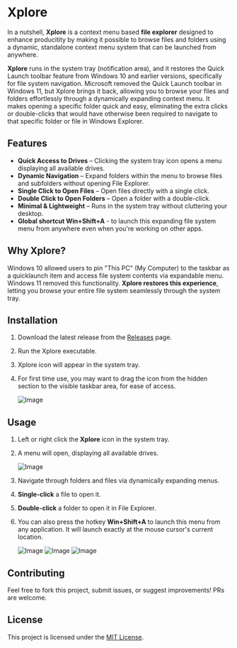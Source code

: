 # Xplore
In a nutshell, **Xplore** is a context menu based **file explorer** designed to enhance producitity by making it possible to browse files and folders using a dynamic, standalone context menu system that can be launched from anywhere.

**Xplore** runs in the system tray (notification area), and it restores the Quick Launch toolbar feature from Windows 10 and earlier versions, specifically for file system navigation. Microsoft removed the Quick Launch toolbar in Windows 11, but Xplore brings it back, allowing you to browse your files and folders effortlessly through a dynamically expanding context menu. It makes opening a specific folder quick and easy, eliminating the extra clicks or double-clicks that would have otherwise been required to navigate to that specific folder or file in Windows Explorer.

## Features

- **Quick Access to Drives** – Clicking the system tray icon opens a menu displaying all available drives.  
- **Dynamic Navigation** – Expand folders within the menu to browse files and subfolders without opening File Explorer.  
- **Single Click to Open Files** – Open files directly with a single click.  
- **Double Click to Open Folders** – Open a folder with a double-click.  
- **Minimal & Lightweight** – Runs in the system tray without cluttering your desktop.
- **Global shortcut Win+Shift+A** - to launch this expanding file system menu from anywhere even when you're working on other apps. 

## Why Xplore?

Windows 10 allowed users to pin "This PC" (My Computer) to the taskbar as a quicklaunch item and access file system contents via expandable menu. Windows 11 removed this functionality. **Xplore restores this experience**, letting you browse your entire file system seamlessly through the system tray.

## Installation

1. Download the latest release from the [Releases](https://github.com/johndoe422/Xplorer/releases) page. 
2. Run the Xplore executable.   
3. Xplore icon will appear in the system tray.
4. For first time use, you may want to drag the icon from the hidden section to the visible taskbar area, for ease of access.
   
     ![Image](https://github.com/user-attachments/assets/0a4e2cbc-0975-412b-a067-8d5335b9f795) 

## Usage

1. Left or right click the **Xplore** icon in the system tray.  
2. A menu will open, displaying all available drives.

     ![Image](https://github.com/user-attachments/assets/c5bc2ed0-8bfb-4d71-964d-41bc1203d72f)

4. Navigate through folders and files via dynamically expanding menus.  
5. **Single-click** a file to open it.  
6. **Double-click** a folder to open it in File Explorer.
7. You can also press the hotkey **Win+Shift+A** to launch this menu from any application. It will launch exactly at the mouse cursor's current location.

    ![Image](https://github.com/user-attachments/assets/a2e0cf55-5ee7-43e3-9d5c-ba909df0c2d8)
    ![Image](https://github.com/user-attachments/assets/ab6eb812-e545-478e-8eb8-5f770ca5d45b)
    ![Image](https://github.com/user-attachments/assets/341f5c6a-942c-4cda-bbb9-8825a317dfd7)

## Contributing

Feel free to fork this project, submit issues, or suggest improvements! PRs are welcome.  

## License

This project is licensed under the [MIT License](LICENSE).
